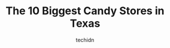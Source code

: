 ---
layout: ampstory
image: https://i0.wp.com/paketmu.com/wp-content/uploads/2023/06/rocket-fizz-arlington-0-in-texas-1686364363.jpeg?resize=640,853
author: techidn
featured: false
description: Explore the diverse Candy Store scene in Texas, home to an incredible selection of 10 establishments catering to every taste. Whether youre in search of iconic favorites or undiscovered tre
title: The 10 Biggest Candy Stores in Texas
cover:
   title: The 10 Biggest Candy Stores in Texas
   subtitle: RICKPATE
   background: https://paketmu.com/wp-content/uploads/2023/06/rocket-fizz-arlington-0-in-texas-1686364363.jpeg

pages: 
 - layout: thirds
   top: <h1>#1 Alamo Candy Company</h1>
   bottom: "<p>Candy for days. I was so impressed by the selection. It seems as if they have some of everything. I saw candy from back in my moms era. All the aisles are organized well</p>"
   background: https://paketmu.com/wp-content/uploads/2023/06/rocket-fizz-arlington-1-in-texas-1686364364.jpeg
   backgroundblur: true
 - layout: thirds
   top: <h1>#2 Atomic Candy</h1>
   bottom: "<p>Cool retro candy shop in Denton Square; carries everything from old favorites to interesting oddities such as bacon-flavored and chocolate-flavored sodas. Definitely wort</p>"
   background: https://paketmu.com/wp-content/uploads/2023/06/rocket-fizz-arlington-2-in-texas-1686364365.jpeg
   cta:
      link: https://paketmu.com/the-10-biggest-candy-stores-in-texas/
      text: The 10 Biggest Candy Stores in Texas
 - layout: thirds
   top: <h1>#3 Blooms Candy & Soda Pop Shop</h1>
   bottom: "<p>Blooms sits right inside the actual town square area, so when you step outside with your treats go straight ahead to the gazebo.The store has tons of candy ranging from h</p>"
   background: https://paketmu.com/wp-content/uploads/2023/06/rocket-fizz-arlington-3-in-texas-1686364366.jpeg
   cta:
      link: https://paketmu.com/the-10-biggest-candy-stores-in-texas/
      text: The 10 Biggest Candy Stores in Texas
 - layout: thirds
   top: <h1>#4 ITSUGAR Sundance Square</h1>
   bottom: "<p>503 Main St, Fort Worth, TX 76102, United States</p>"
   background: https://images.unsplash.com/photo-1540457036297-448b6b99e91c?ixlib=rb-4.0.3&ixid=MnwxMjA3fDB8MHxwaG90by1wYWdlfHx8fGVufDB8fHx8&auto=format&fit=crop&w=640&h=853&q=80
   cta:
      link: https://paketmu.com/the-10-biggest-candy-stores-in-texas/
      text: The 10 Biggest Candy Stores in Texas
 - layout: thirds
   top: <h1>#5 Rocket Fizz Arlington</h1>
   bottom: "<p>1707 N Collins St #111, Arlington, TX 76011, United States</p>"
   background: https://images.unsplash.com/photo-1518640467707-6811f4a6ab73?ixlib=rb-4.0.3&ixid=MnwxMjA3fDB8MHxwaG90by1wYWdlfHx8fGVufDB8fHx8&auto=format&fit=crop&w=640&h=853&q=80
   cta:
      link: https://paketmu.com/the-10-biggest-candy-stores-in-texas/
      text: The 10 Biggest Candy Stores in Texas
 - layout: thirds
   top: <h1>#6 Casa Dulce Dulceria</h1>
   bottom: "<p>6900 San Pedro Ave Suite 148, San Antonio, TX 78216, United States</p>"
   background: https://images.unsplash.com/photo-1608501821300-4f99e58bba77?ixlib=rb-4.0.3&ixid=MnwxMjA3fDB8MHxwaG90by1wYWdlfHx8fGVufDB8fHx8&auto=format&fit=crop&w=640&h=853&q=80
   cta:
      link: https://paketmu.com/the-10-biggest-candy-stores-in-texas/
      text: The 10 Biggest Candy Stores in Texas
 - layout: thirds
   top: <h1>#7 Rocket Fizz Deep Ellum</h1>
   bottom: "<p>2701 Main St #160, Dallas, TX 75226, United States</p>"
   background: https://images.unsplash.com/photo-1608411404720-c8f0417bcdba?ixlib=rb-4.0.3&ixid=MnwxMjA3fDB8MHxwaG90by1wYWdlfHx8fGVufDB8fHx8&auto=format&fit=crop&w=640&h=853&q=80
   cta:
      link: https://paketmu.com/the-10-biggest-candy-stores-in-texas/
      text: The 10 Biggest Candy Stores in Texas
 - layout: thirds
   middle: Continue reading...
   background: https://images.unsplash.com/photo-1632260260864-caf7fde5ec36?ixlib=rb-4.0.3&ixid=MnwxMjA3fDB8MHxwaG90by1wYWdlfHx8fGVufDB8fHx8&auto=format&fit=crop&w=640&h=853&q=80
   cta:
      link: https://paketmu.com/the-10-biggest-candy-stores-in-texas/
      text: The 10 Biggest Candy Stores in Texas
      
---